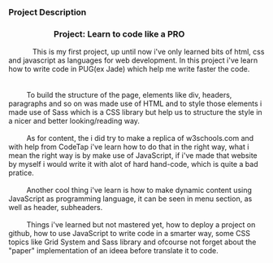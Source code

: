 <br> <br>

### Project Description


 ###   &nbsp;&nbsp;&nbsp;&nbsp;&nbsp;&nbsp;&nbsp;&nbsp;&nbsp;&nbsp;&nbsp;&nbsp;&nbsp;&nbsp;&nbsp;&nbsp;&nbsp;&nbsp;&nbsp;&nbsp;&nbsp;&nbsp; Project: Learn to code like a PRO <br />
&nbsp;&nbsp;&nbsp;&nbsp;&nbsp;&nbsp;&nbsp;&nbsp;&nbsp;&nbsp;&nbsp;&nbsp;This is my first project, up until now i've only learned bits of html, css and javascript as languages for web development. In this project i've learn how to write code in PUG(ex Jade) which help me write faster the code. <br><br><br>
&nbsp;&nbsp;&nbsp;&nbsp;&nbsp;&nbsp;&nbsp;&nbsp;&nbsp;To build the structure of the page, elements like  div, headers, paragraphs and so on was made use of HTML and to style those elements i made use of Sass which is a CSS library but help us to structure the style in a nicer and better looking/reading way.<br><br>
&nbsp;&nbsp;&nbsp;&nbsp;&nbsp;&nbsp;&nbsp;&nbsp;&nbsp;As for content, the i did try to make a replica of w3schools.com and with help from CodeTap i've learn how to do that in the right way, what i mean the right way is by make use of JavaScript, if i've made that website by myself i would write it with alot of hard hand-code, which is quite a bad pratice. <br><br>
&nbsp;&nbsp;&nbsp;&nbsp;&nbsp;&nbsp;&nbsp;&nbsp;&nbsp;Another cool thing i've learn is how to make dynamic content using JavaScript as programming language, it can be seen in menu section, as well as header, subheaders.<br><br>
&nbsp;&nbsp;&nbsp;&nbsp;&nbsp;&nbsp;&nbsp;&nbsp;&nbsp;Things i've learned but not mastered yet, how to deploy a project on github, how to use JavaScript to write code in a smarter way, some CSS topics like Grid System and Sass library and ofcourse not forget about the "paper" implementation of an ideea before translate it to code.
